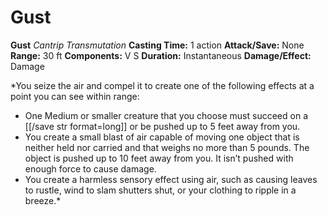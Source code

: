 # Gust

**Gust**
_Cantrip Transmutation_
**Casting Time:** 1 action
**Attack/Save:** None
**Range:** 30 ft
**Components:** V S
**Duration:** Instantaneous
**Damage/Effect:** Damage

*You seize the air and compel it to create one of the following effects at a point you can see within range:
* One Medium or smaller creature that you choose must succeed on a [[/save str format=long]] or be pushed up to 5 feet away from you.
* You create a small blast of air capable of moving one object that is neither held nor carried and that weighs no more than 5 pounds. The object is pushed up to 10 feet away from you. It isn’t pushed with enough force to cause damage.
* You create a harmless sensory effect using air, such as causing leaves to rustle, wind to slam shutters shut, or your clothing to ripple in a breeze.*